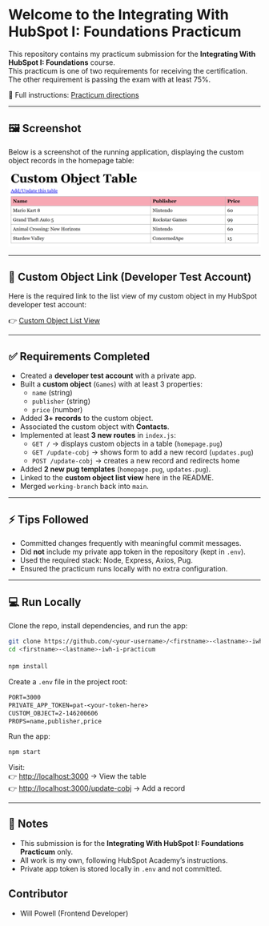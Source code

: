 # Welcome to the Integrating With HubSpot I: Foundations Practicum

This repository contains my practicum submission for the **Integrating With HubSpot I: Foundations** course.  
This practicum is one of two requirements for receiving the certification. The other requirement is passing the exam with at least 75%.

📖 Full instructions: [Practicum directions](https://app.hubspot.com/academy/l/tracks/1092124/1093824/5493?language=en)

---

## 🖼️ Screenshot

Below is a screenshot of the running application, displaying the custom object records in the homepage table:

![Solution Screenshot](public/images/solution-screenshot.png)

---

## 🔗 Custom Object Link (Developer Test Account)

Here is the required link to the list view of my custom object in my HubSpot developer test account:

👉 [Custom Object List View](https://app-eu1.hubspot.com/contacts/146760714/objects/2-146200606/views/all/list)

---

## ✅ Requirements Completed

- Created a **developer test account** with a private app.  
- Built a **custom object** (`Games`) with at least 3 properties:
  - `name` (string)
  - `publisher` (string)
  - `price` (number)  
- Added **3+ records** to the custom object.  
- Associated the custom object with **Contacts**.  
- Implemented at least **3 new routes** in `index.js`:
  - `GET /` → displays custom objects in a table (`homepage.pug`)  
  - `GET /update-cobj` → shows form to add a new record (`updates.pug`)  
  - `POST /update-cobj` → creates a new record and redirects home  
- Added **2 new pug templates** (`homepage.pug`, `updates.pug`).  
- Linked to the **custom object list view** here in the README.  
- Merged `working-branch` back into `main`.

---

## ⚡ Tips Followed

- Committed changes frequently with meaningful commit messages.  
- Did **not** include my private app token in the repository (kept in `.env`).  
- Used the required stack: Node, Express, Axios, Pug.  
- Ensured the practicum runs locally with no extra configuration.

---

## 💻 Run Locally

Clone the repo, install dependencies, and run the app:

```bash
git clone https://github.com/<your-username>/<firstname>-<lastname>-iwh-i-practicum.git
cd <firstname>-<lastname>-iwh-i-practicum

npm install
```

Create a `.env` file in the project root:

```
PORT=3000
PRIVATE_APP_TOKEN=pat-<your-token-here>
CUSTOM_OBJECT=2-146200606
PROPS=name,publisher,price
```

Run the app:

```bash
npm start
```

Visit:  
👉 [http://localhost:3000](http://localhost:3000) → View the table  
👉 [http://localhost:3000/update-cobj](http://localhost:3000/update-cobj) → Add a record

---

## 📝 Notes

- This submission is for the **Integrating With HubSpot I: Foundations Practicum** only.  
- All work is my own, following HubSpot Academy’s instructions.  
- Private app token is stored locally in `.env` and not committed.

## Contributor

- Will Powell (Frontend Developer)
